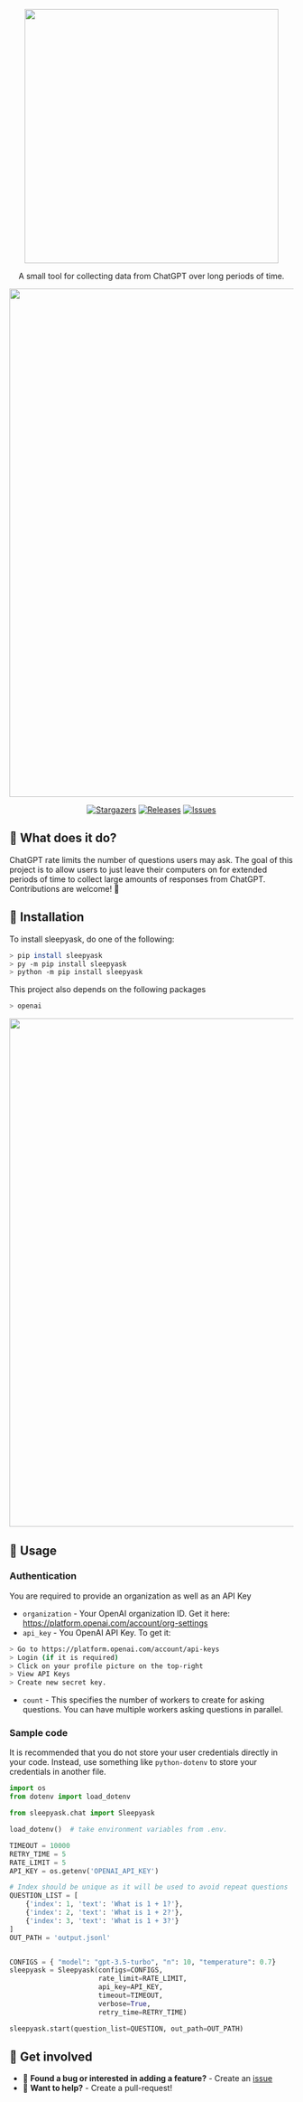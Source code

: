 <p align="center">
  <img src="https://user-images.githubusercontent.com/84760072/227817729-098182f3-6916-48d8-b17a-4e4126ddd245.png" width=450/>
</p>

<p align="center">
  A small tool for collecting data from ChatGPT over long periods of time.
</p>

<p align="center">
  <img src="https://user-images.githubusercontent.com/84760072/227817860-f4aef84b-9992-4ddd-a99d-019566cce0c5.png" width="900" />
</p>

<p align="center">
	<a href="https://github.com/hwelsters/sleepyask/stargazers">
		<img alt="Stargazers" src="https://img.shields.io/github/stars/hwelsters/sleepyask?style=for-the-badge&logo=starship&color=f9e1cb&logoColor=ffffff&labelColor=5f8872"></a>
	<a href="https://github.com/hwelsters/sleepyask/releases/latest">
		<img alt="Releases" src="https://img.shields.io/github/release/hwelsters/sleepyask.svg?style=for-the-badge&logo=starship&color=f9e1cb&logoColor=ffffff&labelColor=5f8872"/></a>
	<a href="https://github.com/hwelsters/sleepyask/issues">
		<img alt="Issues" src="https://img.shields.io/github/issues/hwelsters/sleepyask?style=for-the-badge&logo=starship&color=f9e1cb&logoColor=ffffff&labelColor=5f8872"></a>
</p>

## 💬 What does it do?
ChatGPT rate limits the number of questions users may ask. The goal of this project is to allow users to just leave their computers on for extended periods of time to collect large amounts of responses from ChatGPT. Contributions are welcome! 🤗

## 💬 Installation
To install sleepyask, do one of the following:
```bash
> pip install sleepyask
> py -m pip install sleepyask
> python -m pip install sleepyask
```
This project also depends on the following packages
```bash
> openai
```

<p align="center">
  <img src="https://user-images.githubusercontent.com/84760072/227817860-f4aef84b-9992-4ddd-a99d-019566cce0c5.png" width="900" />
</p>

## 💬 Usage

### Authentication
You are required to provide an organization as well as an API Key  
- `organization` - Your OpenAI organization ID. Get it here: https://platform.openai.com/account/org-settings  
- `api_key` - You OpenAI API Key. To get it:
```bash
> Go to https://platform.openai.com/account/api-keys
> Login (if it is required)
> Click on your profile picture on the top-right 
> View API Keys 
> Create new secret key.  
```
- `count` - This specifies the number of workers to create for asking questions. You can have multiple workers asking questions in parallel.  
	
### Sample code
It is recommended that you do not store your user credentials directly in your code. Instead, use something like `python-dotenv` to store your credentials in another file.
```python
import os
from dotenv import load_dotenv

from sleepyask.chat import Sleepyask

load_dotenv()  # take environment variables from .env.

TIMEOUT = 10000
RETRY_TIME = 5
RATE_LIMIT = 5
API_KEY = os.getenv('OPENAI_API_KEY')

# Index should be unique as it will be used to avoid repeat questions
QUESTION_LIST = [
	{'index': 1, 'text': 'What is 1 + 1?'},
	{'index': 2, 'text': 'What is 1 + 2?'},
	{'index': 3, 'text': 'What is 1 + 3?'}
]
OUT_PATH = 'output.jsonl'


CONFIGS = { "model": "gpt-3.5-turbo", "n": 10, "temperature": 0.7}
sleepyask = Sleepyask(configs=CONFIGS, 
                      rate_limit=RATE_LIMIT,
                      api_key=API_KEY, 
                      timeout=TIMEOUT, 
                      verbose=True,
                      retry_time=RETRY_TIME)

sleepyask.start(question_list=QUESTION, out_path=OUT_PATH)
```

## 💬 Get involved
- 🐛 **Found a bug or interested in adding a feature?** - Create an [issue][issue]  
- 🤗 **Want to help?** - Create a pull-request!  

[issue]: https://github.com/hwelsters/sleepyask/issues
